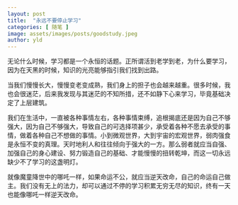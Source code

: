 ```yaml
---
layout: post
title:  "永远不要停止学习"
categories: [ 随笔 ]
image: assets/images/posts/goodstudy.jpeg
author: yld
---
```


无论什么时候，学习都是一个永恒的话题。正所谓活到老学到老，为什么要学习，因为在天黑的时候，知识的光亮能够指引我们找到出路。

当我们慢慢长大，慢慢变老变成熟，我们身上的担子也会越来越重。很多时候，我也会很迷茫，后来我发现与其迷茫的不知所措，还不如静下心来学习，毕竟基础决定了上层建筑。

我们在生活中，一直被各种事情左右，各种事情束缚，追根揭底还是因为自己不够强大，因为自己不够强大，导致自己的可选择项甚少，承受着各种不愿去承受的事情，做着各种自己不想做的事情。小到微观世界，大到宇宙的宏观世界，弱肉强食是永恒不变的真理。天时地利人和往往倾向于强大的一方。那么弱者就应当自强、加强自己的身心建设、努力锻造自己的基础、才能慢慢的扭转乾坤，而这一切永远缺少不了学习的这盏明灯。

就像魔童降世中的哪吒一样，如果命运不公，就应当逆天改命，自己的命运自己做主。我们没有无上的法力，却可以通过不停的学习积累无穷无尽的知识，终有一天也能像哪吒一样逆天改命。